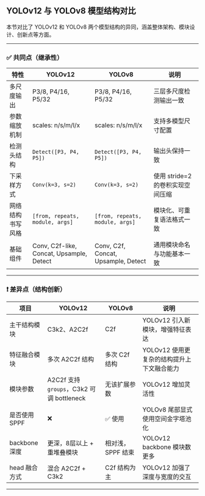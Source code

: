 ## YOLOv12 与 YOLOv8 模型结构对比

本节对比了 YOLOv12 和 YOLOv8 两个模型结构的异同，涵盖整体架构、模块设计、创新点等方面。

---

### ✅ 共同点（继承性）

| 特性                   | YOLOv12                          | YOLOv8                          | 说明                                           |
|------------------------|----------------------------------|----------------------------------|------------------------------------------------|
| 多尺度输出            | P3/8, P4/16, P5/32               | P3/8, P4/16, P5/32               | 三层多尺度检测输出一致                        |
| 参数缩放机制          | scales: n/s/m/l/x                | scales: n/s/m/l/x                | 支持多模型尺寸配置                            |
| 检测头结构            | `Detect([P3, P4, P5])`           | `Detect([P3, P4, P5])`           | 输出头保持一致                                 |
| 下采样方式            | `Conv(k=3, s=2)`                 | `Conv(k=3, s=2)`                 | 使用 stride=2 的卷积实现空间压缩              |
| 网络结构书写风格      | `[from, repeats, module, args]` | `[from, repeats, module, args]` | 模块化、可重复语法格式一致                    |
| 基础组件              | Conv, C2f-like, Concat, Upsample, Detect | Conv, C2f, Concat, Upsample, Detect | 通用模块命名与功能基本一致                   |

---

### ❗ 差异点（结构创新）

| 项目                   | YOLOv12                            | YOLOv8                          | 说明                                                                 |
|------------------------|------------------------------------|----------------------------------|----------------------------------------------------------------------|
| 主干结构模块           | C3k2、A2C2f                         | C2f                              | YOLOv12 引入新模块，增强特征表达                                   |
| 特征融合模块           | 多次 A2C2f 结构                    | 多次 C2f 结构                    | YOLOv12 使用更复杂的结构提升上下文融合能力                         |
| 模块参数               | A2C2f 支持 `groups`，C3k2 可调 bottleneck | 无该扩展参数                    | YOLOv12 增加灵活性                                                  |
| 是否使用 SPPF          | ❌             | ✅ 使用                          | YOLOv8 尾部显式使用空间金字塔池化                                   |
| backbone 深度          | 更深，8层以上 + 重堆叠模块         | 相对浅，SPPF 结束                | YOLOv12 backbone 模块数更多                                          |
| head 融合方式          | 混合 A2C2f + C3k2                  | C2f 结构为主                     | YOLOv12 加强了深度与宽度的交互                                       |

---